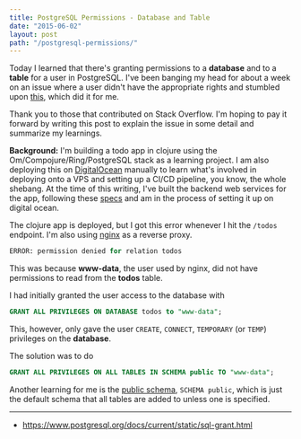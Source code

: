 ```yaml
---
title: PostgreSQL Permissions - Database and Table
date: "2015-06-02"
layout: post
path: "/postgresql-permissions/"
---
```


Today I learned that there's granting permissions to a **database** and to a **table** for a user in PostgreSQL. I've been banging my head for about a week on an issue where a user didn't have the appropriate rights and stumbled upon [this](http://stackoverflow.com/questions/15520361/permission-denied-for-relation), which did it for me.

Thank you to those that contributed on Stack Overflow. I'm hoping to pay it forward by writing this post to explain the issue in some detail and summarize my learnings.

**Background:** I'm building a todo app in clojure using the Om/Compojure/Ring/PostgreSQL stack as a learning project. I am also deploying this on [DigitalOcean](https://www.digitalocean.com/) manually to learn what's involved in deploying onto a VPS and setting up a CI/CD pipeline, you know, the whole shebang. At the time of this writing, I've built the backend web services for the app, following these [specs](http://www.todobackend.com/) and am in the process of setting it up on digital ocean.

The clojure app is deployed, but I got this error whenever I hit the `/todos` endpoint. I'm also using [nginx](https://nginx.org/en/) as a reverse proxy.

```sql
ERROR: permission denied for relation todos
```

This was because **www-data**, the user used by nginx, did not have permissions to read from the **todos** table.

I had initially granted the user access to the database with

```sql
GRANT ALL PRIVILEGES ON DATABASE todos to "www-data";
```

This, however, only gave the user `CREATE`, `CONNECT`, `TEMPORARY` (or `TEMP`) privileges on the **database**.

The solution was to do

```sql
GRANT ALL PRIVILEGES ON ALL TABLES IN SCHEMA public TO "www-data";
```

Another learning for me is the [public schema](https://www.postgresql.org/docs/9.1/static/ddl-schemas.html), `SCHEMA public`, which is just the default schema that all tables are added to unless one is specified.

___
* https://www.postgresql.org/docs/current/static/sql-grant.html
